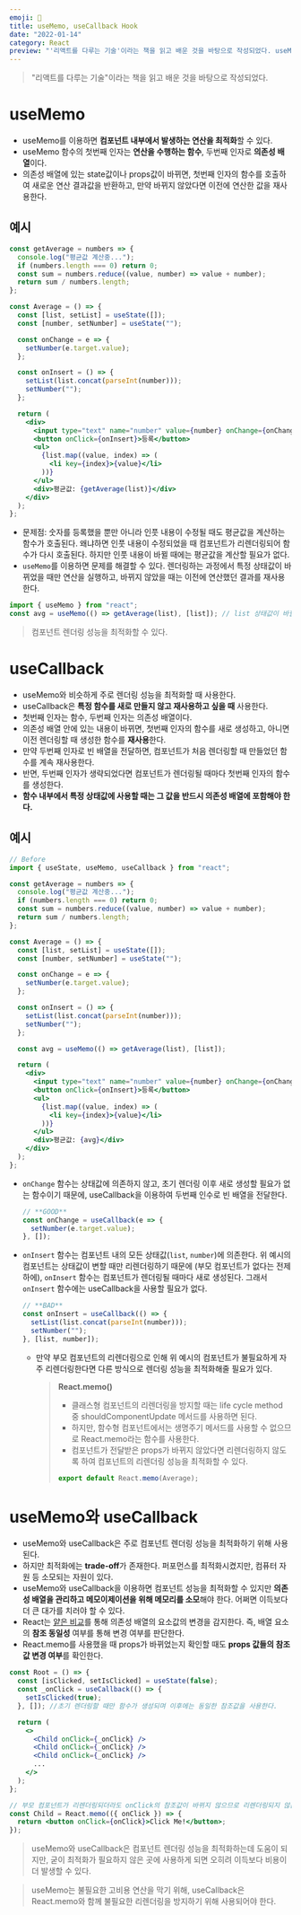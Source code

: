 ```yaml
---
emoji: 💾
title: useMemo, useCallback Hook
date: "2022-01-14"
category: React
preview: "'리액트를 다루는 기술'이라는 책을 읽고 배운 것을 바탕으로 작성되었다. useMemo를 이용하면 컴포넌트 내부에서 발생하는 연산을 최적화할 수 있다. useMemo 함수의 첫번째 인자는 연산을 수행하는 함수, 두번째 인자로 의존성 배열이다. 의존성 배열에 있는 state값이나 props값이 바뀌면, 첫번째 인자의 함수를 호출하여 새로운 연산 결과값을 반환하고, 만약 바뀌지 않았다면 이전에 연산한 값을 재사용한다. useCalllback은 useMemo와 비슷하게 주로 렌더링 성능을 최적화할 때 사용한다. 특정 함수를 새로 만들지 않고 재사용하고 싶을 때 사용한다."
---
```


> "리액트를 다루는 기술"이라는 책을 읽고 배운 것을 바탕으로 작성되었다.

# useMemo

- useMemo를 이용하면 **컴포넌트 내부에서 발생하는 연산을 최적화**할 수 있다.
- useMemo 함수의 첫번째 인자는 **연산을 수행하는 함수**, 두번째 인자로 **의존성 배열**이다.
- 의존성 배열에 있는 state값이나 props값이 바뀌면, 첫번째 인자의 함수를 호출하여 새로운 연산 결과값을 반환하고, 만약 바뀌지 않았다면 이전에 연산한 값을 재사용한다.

## 예시

```jsx
const getAverage = numbers => {
  console.log("평균값 계산중...");
  if (numbers.length === 0) return 0;
  const sum = numbers.reduce((value, number) => value + number);
  return sum / numbers.length;
};

const Average = () => {
  const [list, setList] = useState([]);
  const [number, setNumber] = useState("");

  const onChange = e => {
    setNumber(e.target.value);
  };

  const onInsert = () => {
    setList(list.concat(parseInt(number)));
    setNumber("");
  };

  return (
    <div>
      <input type="text" name="number" value={number} onChange={onChange} />
      <button onClick={onInsert}>등록</button>
      <ul>
        {list.map((value, index) => (
          <li key={index}>{value}</li>
        ))}
      </ul>
      <div>평균값: {getAverage(list)}</div>
    </div>
  );
};
```

- 문제점: 숫자를 등록했을 뿐만 아니라 인풋 내용이 수정될 때도 평균값을 계산하는 함수가 호출된다. 왜냐하면 인풋 내용이 수정되었을 때 컴포넌트가 리렌더링되어 함수가 다시 호출된다. 하지만 인풋 내용이 바뀔 때에는 평균값을 계산할 필요가 없다.
- `useMemo`를 이용하면 문제를 해결할 수 있다. 렌더링하는 과정에서 특정 상태값이 바뀌었을 때만 연산을 실행하고, 바뀌지 않았을 때는 이전에 연산했던 결과를 재사용한다.

```javascript
import { useMemo } from "react";
const avg = useMemo(() => getAverage(list), [list]); // list 상태값이 바뀔 때만 함수 호출
```

> 컴포넌트 렌더링 성능을 최적화할 수 있다.

# useCallback

- useMemo와 비슷하게 주로 렌더링 성능을 최적화할 때 사용한다.
- useCallback은 **특정 함수를 새로 만들지 않고 재사용하고 싶을 때** 사용한다.
- 첫번째 인자는 함수, 두번째 인자는 의존성 배열이다.
- 의존성 배열 안에 있는 내용이 바뀌면, 첫번째 인자의 함수를 새로 생성하고, 아니면 이전 렌더링할 때 생성한 함수를 **재사용**한다.
- 만약 두번째 인자로 빈 배열을 전달하면, 컴포넌트가 처음 렌더링할 때 만들었던 함수를 계속 재사용한다.
- 반면, 두번째 인자가 생략되었다면 컴포넌트가 렌더링될 때마다 첫번째 인자의 함수를 생성한다.
- **함수 내부에서 특정 상태값에 사용할 때는 그 값을 반드시 의존성 배열에 포함해야 한다.**

## 예시

```jsx
// Before
import { useState, useMemo, useCallback } from "react";

const getAverage = numbers => {
  console.log("평균값 계산중...");
  if (numbers.length === 0) return 0;
  const sum = numbers.reduce((value, number) => value + number);
  return sum / numbers.length;
};

const Average = () => {
  const [list, setList] = useState([]);
  const [number, setNumber] = useState("");

  const onChange = e => {
    setNumber(e.target.value);
  };

  const onInsert = () => {
    setList(list.concat(parseInt(number)));
    setNumber("");
  };

  const avg = useMemo(() => getAverage(list), [list]);

  return (
    <div>
      <input type="text" name="number" value={number} onChange={onChange} />
      <button onClick={onInsert}>등록</button>
      <ul>
        {list.map((value, index) => (
          <li key={index}>{value}</li>
        ))}
      </ul>
      <div>평균값: {avg}</div>
    </div>
  );
};
```

- `onChange` 함수는 상태값에 의존하지 않고, 초기 렌더링 이후 새로 생성할 필요가 없는 함수이기 때문에, useCallback을 이용하여 두번째 인수로 빈 배열을 전달한다.
  ```js
  // **GOOD**
  const onChange = useCallback(e => {
    setNumber(e.target.value);
  }, []);
  ```
- `onInsert` 함수는 컴포넌트 내의 모든 상태값(`list`, `number`)에 의존한다. 위 예시의 컴포넌트는 상태값이 변할 때만 리렌더링하기 때문에 (부모 컴포넌트가 없다는 전제하에), `onInsert` 함수는 컴포넌트가 렌더링될 때마다 새로 생성된다. 그래서 `onInsert` 함수에는 useCallback을 사용할 필요가 없다.

  ```js
  // **BAD**
  const onInsert = useCallback(() => {
    setList(list.concat(parseInt(number)));
    setNumber("");
  }, [list, number]);
  ```

  - 만약 부모 컴포넌트의 리렌더링으로 인해 위 예시의 컴포넌트가 불필요하게 자주 리렌더링한다면 다른 방식으로 렌더링 성능을 최적화해줄 필요가 있다.
    > **React.memo()**
    >
    > - 클래스형 컴포넌트의 리렌더링을 방지할 때는 life cycle method 중 shouldComponentUpdate 메서드를 사용하면 된다.
    > - 하지만, 함수형 컴포넌트에서는 생명주기 메서드를 사용할 수 없으므로 React.memo라는 함수를 사용한다.
    > - 컴포넌트가 전달받은 props가 바뀌지 않았다면 리렌더링하지 않도록 하여 컴포넌트의 리렌더링 성능을 최적화할 수 있다.
    >
    > ```jsx
    > export default React.memo(Average);
    > ```

# useMemo와 useCallback

- useMemo와 useCallback은 주로 컴포넌트 렌더링 성능을 최적화하기 위해 사용된다.
- 하지만 최적화에는 **trade-off**가 존재한다. 퍼포먼스를 최적화시켰지만, 컴퓨터 자원 등 소모되는 자원이 있다.
- useMemo와 useCallback을 이용하면 컴포넌트 성능을 최적화할 수 있지만 **의존성 배열을 관리하고 메모이제이션을 위해 메모리를 소모**해야 한다. 어쩌면 이득보다 더 큰 대가를 치러야 할 수 있다.
- React는 [얕은 비교](http://www.eunnbi.dev/posts/react-state#react-%EC%83%81%ED%83%9C%EC%9D%98-%EB%B6%88%EB%B3%80%EC%84%B1%EC%9D%84-%EC%A7%80%EC%BC%9C%EC%95%BC-%ED%95%98%EB%8A%94-%EC%9D%B4%EC%9C%A0)를 통해 의존성 배열의 요소값의 변경을 감지한다. 즉, 배열 요소의 **참조 동일성** 여부를 통해 변경 여부를 판단한다.
- React.memo를 사용했을 때 props가 바뀌었는지 확인할 때도 **props 값들의 참조값 변경 여부**를 확인한다.

```jsx
const Root = () => {
  const [isClicked, setIsClicked] = useState(false);
  const _onClick = useCallback(() => {
    setIsClicked(true);
  }, []); //초기 렌더링할 때만 함수가 생성되며 이후에는 동일한 참조값을 사용한다.

  return (
    <>
      <Child onClick={_onClick} />
      <Child onClick={_onClick} />
      <Child onClick={_onClick} />
      ...
    </>
  );
};

// 부모 컴포넌트가 리렌더링되더라도 onClick의 참조값이 바뀌지 않으므로 리렌더링되지 않는다.
const Child = React.memo(({ onClick }) => {
  return <button onClick={onClick}>Click Me!</button>;
});
```

> useMemo와 useCallback은 컴포넌트 렌더링 성능을 최적화하는데 도움이 되지만, 굳이 최적화가 필요하지 않은 곳에 사용하게 되면 오히려 이득보다 비용이 더 발생할 수 있다.

> useMemo는 불필요한 고비용 연산을 막기 위해, useCallback은 React.memo와 함께 불필요한 리렌더링을 방지하기 위해 사용되어야 한다.
